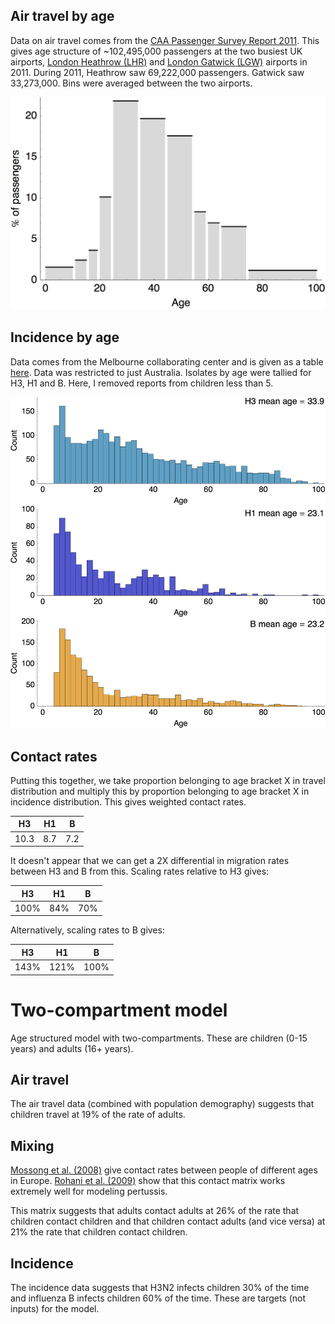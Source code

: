 ## Air travel by age

Data on air travel comes from the [CAA Passenger Survey Report 2011](http://www.caa.co.uk/docs/81/2011CAAPaxSurveyReport.pdf).  This gives age structure of ~102,495,000 passengers at the two busiest UK airports, [London Heathrow (LHR)](data/heathrow.tsv) and [London Gatwick (LGW)](data/gatwick.tsv) airports in 2011.  During 2011, Heathrow saw 69,222,000 passengers. Gatwick saw 33,273,000.  Bins were averaged between the two airports.

![](figures/air-travel-by-age.png)

## Incidence by age

Data comes from the Melbourne collaborating center and is given as a table [here](data/melb-isolations.tsv).  Data was restricted to just Australia.  Isolates by age were tallied for H3, H1 and B.  Here, I removed reports from children less than 5.

![](figures/incidence-by-age.png)

## Contact rates

Putting this together, we take proportion belonging to age bracket X in travel distribution and multiply this by proportion belonging to age bracket X in incidence distribution.  This gives weighted contact rates.

H3 	 | H1 	| B
---- | ---- | ---
10.3 | 8.7	| 7.2

It doesn't appear that we can get a 2X differential in migration rates between H3 and B from this.  Scaling rates relative to H3 gives:

H3 	 | H1 	| B
---- | ---- | ---
100% | 84%	| 70%

Alternatively, scaling rates to B gives:

H3 	 | H1 	| B
---- | ---- | ---
143% | 121%	| 100%

# Two-compartment model

Age structured model with two-compartments.  These are children (0-15 years) and adults (16+ years).  

## Air travel

The air travel data (combined with population demography) suggests that children travel at 19% of the rate of adults.

## Mixing

[Mossong et al. (2008)](https://doi.org/10.1371/journal.pmed.0050074) give contact rates between people of different ages in Europe.  [Rohani et al. (2009)](https://doi.org/10.1126/science.1194134) show that this contact matrix works extremely well for modeling pertussis.  

This matrix suggests that adults contact adults at 26% of the rate that children contact children and that children contact adults (and vice versa) at 21% the rate that children contact children.

## Incidence

The incidence data suggests that H3N2 infects children 30% of the time and influenza B infects children 60% of the time.  These are targets (not inputs) for the model.

